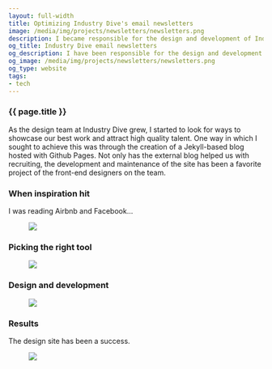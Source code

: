 ```yaml
---
layout: full-width
title: Optimizing Industry Dive's email newsletters
image: /media/img/projects/newsletters/newsletters.png
description: I became responsible for the design and development of Industry Dive's email newsletter templates in 2012. Back then, they were fluid grid. Over the years, I converted them all to fluid-responsive hybrid. Keeping a basic fluid structure meant we could maintain broad client-support while the adoption of media quieries allowed for progressive enhancement. My team has also rearchitected our templates to optimize for less code, better client support and smaller file sizes.
og_title: Industry Dive email newsletters
og_description: I have been responsible for the design and development of Industry Dive's email newsletters since 2012, constantly pushing for better client support and smaller file sizes.
og_image: /media/img/projects/newsletters/newsletters.png
og_type: website
tags: 
- tech
---
```

<section class="grid">
	<article>
		<h1>{{ page.title }}</h1>
		<p>As the design team at Industry Dive grew, I started to look for ways to showcase our best work and attract high quality talent. One way in which I sought to achieve this was through the creation of a Jekyll-based blog hosted with Github Pages. Not only has the external blog helped us with recruiting, the development and maintenance of the site has been a favorite project of the front-end designers on the team.</p>
	</article>
</section>
<section class="stripe-section">
	<section class="grid-wrapper">
		<section class="project-section">
			<figcaption>
				<h3>When inspiration hit</h3>
				<p>I was reading Airbnb and Facebook...</p>
			</figcaption>
			<figure>
				<img src="/media/img/projects/publications/corp-site-1.jpg" />
			</figure>
		</section>
		<section class="project-section">
			<figcaption>
				<h3>Picking the right tool</h3>
			</figcaption>
			<figure>
				<img src="/media/img/projects/publications/corp-site-1.jpg" />
			</figure>
		</section>
		<section class="project-section">
			<figcaption>
				<h3>Design and development</h3>
			</figcaption>
			<figure>
				<img src="/media/img/projects/publications/corp-site-1.jpg" />
			</figure>
		</section>
		<section class="project-section">
			<figcaption>
				<h3>Results</h3>
				<p>The design site has been a success.</p>
			</figcaption>
			<figure>
				<img src="/media/img/projects/publications/corp-site-1.jpg" />
			</figure>
		</section>
	</section>
</section>
